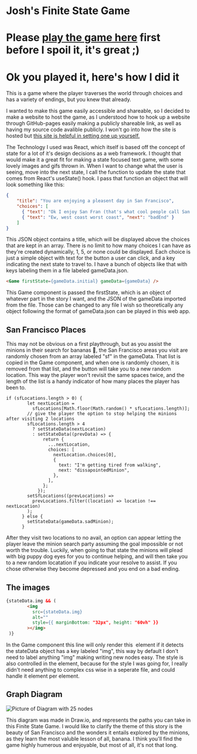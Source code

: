# Josh's Finite State Game
# Please [play the game here](https://pages.github.iu.edu/joshhale/WebFiniteStateGame/) first before I spoil it, it's great ;)
# Ok you played it, here's how I did it
This is a game where the player traverses the world through choices and has a variety of endings, but you knew that already.

I wanted to make this game easily accessible and shareable, so I decided to make a website to host the game, as I understood how to hook up a website through GitHub-pages easily making a publicly shareable link, as well as having my source code avalible publicly. I won't go into how the site is hosted but [this site is helpful in setting one up yourself.](https://github.com/gitname/react-gh-pages) 

The Technology I used was React, which itself is based off the concept of state for a lot of it's design decisions as a web framework. I thought that would make it a great fit for making a state focused text game, with some lovely images and gifs thrown in. When I want to change what the user is seeing, move into the next state, I call the function to update the state that comes from React's useState() hook. I pass that function an object that will look something like this:
```JSON
{
    "title": "You are enjoying a pleasent day in San Francisco",
    "choices": [
      { "text": "Ok I enjoy San Fran (that's what cool people call San Francsico)", "next": "minion" },
      { "text": "Ew, west coast worst coast", "next": "badEnd" }
    ]
}
```
This JSON object contains a title, which will be displayed above the choices that are kept in an array. There is no limit to how many choices I can have as they're created dynamically, 1, 5, or none could be displayed. Each choice is just a simple object with text for the button a user can click, and a key indicating the next state to travel to. I have a bunch of objects like that with keys labeling them in a file labeled gameData.json. 
```HTML 
<Game firstState={gameData.initial} gameData={gameData} />
```
This Game component is passed the firstState, which is an object of whatever part in the story I want, and the JSON of the gameData imported from the file. Those can be changed to any file I wish so theoretically any object following the format of gameData.json can be played in this web app. 

## San Francisco Places
This may not be obvious on a first playthrough, but as you assist the minions in their search for bananas 🍌, the San Francisco areas you visit are randomly chosen from an array labeled "sf" in the gameData. That list is copied in the Game component, and when one is randomly chosen, it is removed from that list, and the button will take you to a new random location. This way the player won't revisit the same spaces twice, and the length of the list is a handy indicator of how many places the player has been to. 
```JS
if (sfLocations.length > 0) {
        let nextLocation =
          sfLocations[Math.floor(Math.random() * sfLocations.length)];
        // give the player the option to stop helping the minions after visiting 2 locations
        sfLocations.length > 4
          ? setStateData(nextLocation)
          : setStateData((prevData) => {
              return {
                ...nextLocation,
                choices: [
                  nextLocation.choices[0],
                  {
                    text: "I'm getting tired from walking",
                    next: "dissapointedMinion",
                  },
                ],
              };
            });
        setSfLocations((prevLocations) =>
          prevLocations.filter((location) => location !== nextLocation)
        );
      } else {
        setStateData(gameData.sadMinion);
      }
```
After they visit two locations to no avail, an option can appear letting the player leave the minion search party assuming the goal impossible or not worth the trouble. Luckily, when going to that state the minions will plead with big puppy dog eyes for you to continue helping, and will then take you to a new random locatation if you indicate your resolve to assist. If you chose otherwise they become depressed and you end on a bad ending.

## The images
```HTML
{stateData.img && (
        <img
          src={stateData.img}
          alt=""
          style={{ marginBottom: "32px", height: "60vh" }}
        ></img>
 )}
```
In the Game component this line will only render this <img> element if it detects the stateData object has a key labeled "img", this way by default I don't need to label anything "img" making writing new nodes easy. The style is also controlled in the element, because for the style I was going for, I really didn't need anything to complex css wise in a seperate file, and could handle it element per element. 

## Graph Diagram
![Picture of Diagram with 25 nodes](/refImages/MinionGame.jpg)

This diagram was made in Draw.io, and represents the paths you can take in this Finite State Game. I would like to clarify the theme of this story is the beauty of San Francisco and the wonders it entails explored by the minions, as they learn the most valuble lesson of all, banana. I think you'll find the game highly humerous and enjoyable, but most of all, it's not that long. 
